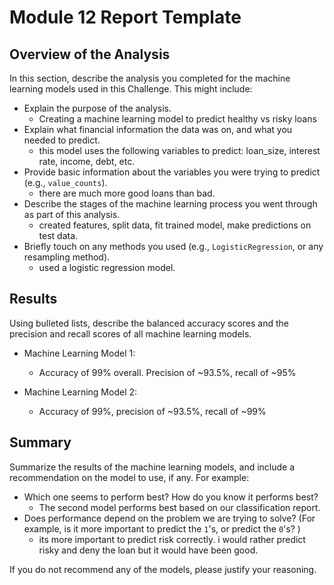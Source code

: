 # Module 12 Report Template

## Overview of the Analysis

In this section, describe the analysis you completed for the machine learning models used in this Challenge. This might include:

* Explain the purpose of the analysis.
    * Creating a machine learning model to predict healthy vs risky loans
* Explain what financial information the data was on, and what you needed to predict.
    * this model uses the following variables to predict: loan_size, interest rate, income, debt, etc.
* Provide basic information about the variables you were trying to predict (e.g., `value_counts`).
    * there are much more good loans than bad. 
* Describe the stages of the machine learning process you went through as part of this analysis.
    * created features, split data, fit trained model, make predictions on test data. 
* Briefly touch on any methods you used (e.g., `LogisticRegression`, or any resampling method).
    * used a logistic regression model. 

## Results

Using bulleted lists, describe the balanced accuracy scores and the precision and recall scores of all machine learning models.

* Machine Learning Model 1:
  * Accuracy of 99% overall. Precision of ~93.5%, recall of ~95%



* Machine Learning Model 2:
  * Accuracy of 99%, precision of ~93.5%, recall of ~99%

## Summary

Summarize the results of the machine learning models, and include a recommendation on the model to use, if any. For example:
* Which one seems to perform best? How do you know it performs best?
    * The second model performs best based on our classification report. 
* Does performance depend on the problem we are trying to solve? (For example, is it more important to predict the `1`'s, or predict the `0`'s? )
    * its more important to predict risk correctly. i would rather predict risky and deny the loan but it would have been good. 

If you do not recommend any of the models, please justify your reasoning.
